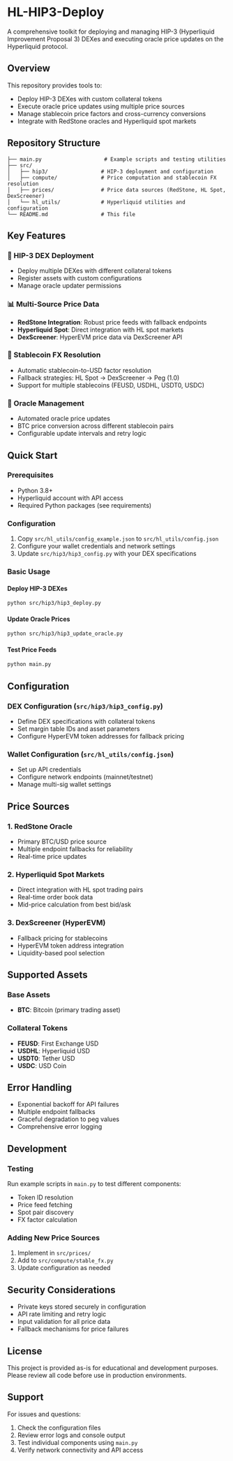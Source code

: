 # HL-HIP3-Deploy

A comprehensive toolkit for deploying and managing HIP-3 (Hyperliquid Improvement Proposal 3) DEXes and executing oracle price updates on the Hyperliquid protocol.

## Overview

This repository provides tools to:
- Deploy HIP-3 DEXes with custom collateral tokens
- Execute oracle price updates using multiple price sources
- Manage stablecoin price factors and cross-currency conversions
- Integrate with RedStone oracles and Hyperliquid spot markets

## Repository Structure

```
├── main.py                    # Example scripts and testing utilities
├── src/
│   ├── hip3/                 # HIP-3 deployment and configuration
│   ├── compute/              # Price computation and stablecoin FX resolution
│   ├── prices/               # Price data sources (RedStone, HL Spot, DexScreener)
│   └── hl_utils/             # Hyperliquid utilities and configuration
└── README.md                 # This file
```

## Key Features

### 🚀 HIP-3 DEX Deployment
- Deploy multiple DEXes with different collateral tokens
- Register assets with custom configurations
- Manage oracle updater permissions

### 📊 Multi-Source Price Data
- **RedStone Integration**: Robust price feeds with fallback endpoints
- **Hyperliquid Spot**: Direct integration with HL spot markets
- **DexScreener**: HyperEVM price data via DexScreener API

### 💱 Stablecoin FX Resolution
- Automatic stablecoin-to-USD factor resolution
- Fallback strategies: HL Spot → DexScreener → Peg (1.0)
- Support for multiple stablecoins (FEUSD, USDHL, USDT0, USDC)

### 🔄 Oracle Management
- Automated oracle price updates
- BTC price conversion across different stablecoin pairs
- Configurable update intervals and retry logic

## Quick Start

### Prerequisites
- Python 3.8+
- Hyperliquid account with API access
- Required Python packages (see requirements)

### Configuration
1. Copy `src/hl_utils/config_example.json` to `src/hl_utils/config.json`
2. Configure your wallet credentials and network settings
3. Update `src/hip3/hip3_config.py` with your DEX specifications

### Basic Usage

#### Deploy HIP-3 DEXes
```bash
python src/hip3/hip3_deploy.py
```

#### Update Oracle Prices
```bash
python src/hip3/hip3_update_oracle.py
```

#### Test Price Feeds
```bash
python main.py
```

## Configuration

### DEX Configuration (`src/hip3/hip3_config.py`)
- Define DEX specifications with collateral tokens
- Set margin table IDs and asset parameters
- Configure HyperEVM token addresses for fallback pricing

### Wallet Configuration (`src/hl_utils/config.json`)
- Set up API credentials
- Configure network endpoints (mainnet/testnet)
- Manage multi-sig wallet settings

## Price Sources

### 1. RedStone Oracle
- Primary BTC/USD price source
- Multiple endpoint fallbacks for reliability
- Real-time price updates

### 2. Hyperliquid Spot Markets
- Direct integration with HL spot trading pairs
- Real-time order book data
- Mid-price calculation from best bid/ask

### 3. DexScreener (HyperEVM)
- Fallback pricing for stablecoins
- HyperEVM token address integration
- Liquidity-based pool selection

## Supported Assets

### Base Assets
- **BTC**: Bitcoin (primary trading asset)

### Collateral Tokens
- **FEUSD**: First Exchange USD
- **USDHL**: Hyperliquid USD
- **USDT0**: Tether USD
- **USDC**: USD Coin

## Error Handling

- Exponential backoff for API failures
- Multiple endpoint fallbacks
- Graceful degradation to peg values
- Comprehensive error logging

## Development

### Testing
Run example scripts in `main.py` to test different components:
- Token ID resolution
- Price feed fetching
- Spot pair discovery
- FX factor calculation

### Adding New Price Sources
1. Implement in `src/prices/`
2. Add to `src/compute/stable_fx.py`
3. Update configuration as needed

## Security Considerations

- Private keys stored securely in configuration
- API rate limiting and retry logic
- Input validation for all price data
- Fallback mechanisms for price failures

## License

This project is provided as-is for educational and development purposes. Please review all code before use in production environments.

## Support

For issues and questions:
1. Check the configuration files
2. Review error logs and console output
3. Test individual components using `main.py`
4. Verify network connectivity and API access
